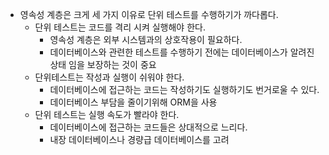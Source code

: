 - 영속성 계층은 크게 세 가지 이유로 단위 테스트를 수행하기가 까다롭다.
	- 단위 테스트는 코드를 격리 시켜 실행해야 한다.
		- 영속성 계층은 외부 시스템과의 상호작용이 필요하다.
		- 데이터베이스와 관련한 테스트를 수행하기 전에는 데이터베이스가 알려진상태 임을 보장하는 것이 중요
	- 단위테스트는 작성과 실행이 쉬워야 한다.
		- 데이터베이스에 접근하는 코드는 작성하기도 실행하기도 번거로울 수 있다.
		- 데이터베이스 부담을 줄이기위해 ORM을 사용
	- 단위 테스트는 실행 속도가 빨라야 한다.
		- 데이터베이스에 접근하는 코드들은 상대적으로 느리다.
		- 내장 데이터베이스나 경량급 데이터베이스를 고려